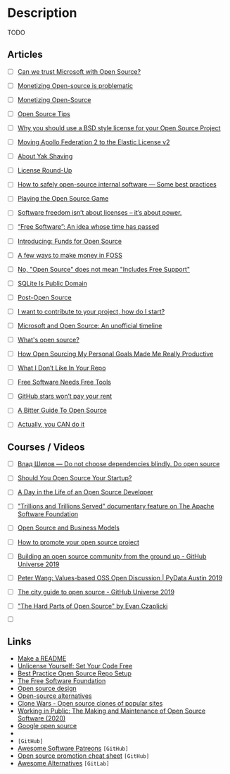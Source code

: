 # Description

TODO


## Articles

- [ ] [Can we trust Microsoft with Open Source?](https://dusted.codes/can-we-trust-microsoft-with-open-source)
- [ ] [Monetizing Open-source is problematic](https://marak.com/blog/2021-04-25-monetizing-open-source-is-problematic)
- [ ] [Monetizing Open-Source](https://www.smalltechbusiness.com/monetizing-open-source-tailwind/)
- [ ] [Open Source Tips](https://eddiejaoude.github.io/book-open-source-tips/)
- [ ] [Why you should use a BSD style license for your Open Source Project](https://docs.freebsd.org/en/articles/bsdl-gpl/)
- [ ] [Moving Apollo Federation 2 to the Elastic License v2](https://www.apollographql.com/blog/announcement/moving-apollo-federation-2-to-the-elastic-license-v2/)
- [ ] [About Yak Shaving](https://antfu.me/posts/about-yak-shaving)
- [ ] [License Round-Up](https://writing.kemitchell.com/2021/06/21/License-Round-Up.html)
- [ ] [How to safely open-source internal software — Some best practices](https://blog.gitguardian.com/safely-open-source-software-best-practices/)
- [ ] [Playing the Open Source Game](https://kristoff.it/blog/the-open-source-game/)
- [ ] [Software freedom isn’t about licenses – it’s about power.](https://rosenzweig.io/blog/software-freedom-isnt-about-licenses-its-about-power.html)
- [ ] [“Free Software”: An idea whose time has passed](https://r0ml.medium.com/free-software-an-idea-whose-time-has-passed-6570c1d8218a)
- [ ] [Introducing: Funds for Open Source](https://blog.opencollective.com/funds-for-open-source/)
- [ ] [A few ways to make money in FOSS](https://drewdevault.com/2020/11/20/A-few-ways-to-make-money-in-FOSS.html)
- [ ] [No, "Open Source" does not mean "Includes Free Support"](https://raccoon.onyxbits.de/blog/bugreport-free-support/)
- [ ] [SQLite Is Public Domain](https://www.sqlite.org/copyright.html)
- [ ] [Post-Open Source](https://www.boringcactus.com/2020/08/13/post-open-source.html)
- [ ] [I want to contribute to your project, how do I start?](https://drewdevault.com/2020/08/10/How-to-contribute-to-FOSS.html)
- [ ] [Microsoft and Open Source: An unofficial timeline](https://boxofcables.dev/microsoft-and-open-source-an-unofficial-timeline/)
- [ ] [What's open source?](https://technically.substack.com/p/whats-open-source)
- [ ] [How Open Sourcing My Personal Goals Made Me Really Productive](https://una.im/personal-goals-guide/)
- [ ] [What I Don’t Like In Your Repo](https://itnext.io/what-i-dont-like-in-your-repo-a602577a526b)
- [ ] [Free Software Needs Free Tools](https://mako.cc/writing/hill-free_tools.html)
- [ ] [GitHub stars won’t pay your rent](https://medium.com/@kitze/github-stars-wont-pay-your-rent-8b348e12baed)
- [ ] [A Bitter Guide To Open Source](https://medium.com/codezillas/a-bitter-guide-to-open-source-a8e3b6a3c1c4)
- [ ] [Actually, you CAN do it](https://drewdevault.com/2017/01/06/Actually-you-CAN-do-it.html)


## Courses / Videos

- [ ] [Влад Шилов — Do not choose dependencies blindly. Do open source](https://youtu.be/f8x80EK6Tps)
- [ ] [Should You Open Source Your Startup?](https://youtu.be/YIL5fuAUPiA)
- [ ] [A Day in the Life of an Open Source Developer](https://youtu.be/Fc9pWYP1f6o)
- [ ] ["Trillions and Trillions Served" documentary feature on The Apache Software Foundation](https://www.youtube.com/watch?v=JUt2nb0mgwg)
- [ ] [Open Source and Business Models](https://youtu.be/uroXzs9tlE0)
- [ ] [How to promote your open source project](https://youtu.be/b1pyh2XCyrg)
- [ ] [Building an open source community from the ground up - GitHub Universe 2019](https://youtu.be/D0p572DrNfI)
- [ ] [Peter Wang: Values-based OSS Open Discussion | PyData Austin 2019](https://youtu.be/GVyrI7sgFYE)
- [ ] [The city guide to open source - GitHub Universe 2019](https://youtu.be/GCLgdOiPA6o)
- [ ] ["The Hard Parts of Open Source" by Evan Czaplicki](https://youtu.be/o_4EX4dPppA)
- [ ] []()


## Links

- [Make a README](https://www.makeareadme.com/)
- [Unlicense Yourself: Set Your Code Free](https://unlicense.org/)
- [Best Practice Open Source Repo Setup](https://www.swyx.io/oss-repo-setup/)
- [The Free Software Foundation](https://www.fsf.org/)
- [Open source design](https://opensourcedesign.net/#page-top)
- [Open-source alternatives](https://opensource.builders/)
- [Clone Wars - Open source clones of popular sites](https://gourav.io/clone-wars)
- [Working in Public: The Making and Maintenance of Open Source Software (2020)](https://press.stripe.com/#working-in-public)
- [Google open source](https://cs.opensource.google/)
- []()
- []() `[GitHub]`
- [Awesome Software Patreons](https://github.com/uraimo/awesome-software-patreons) `[GitHub]`
- [Open source promotion cheat sheet](https://github.com/zenika-open-source/promote-open-source-project/blob/master/README.md) `[GitHub]`
- [Awesome Alternatives](https://gitlab.com/linuxcafefederation/awesome-alternatives/) `[GitLab]`
